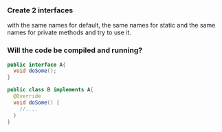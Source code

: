 ### Create 2 interfaces 
with the same names for default, the same names for static and the same names for private methods and try to use it.


### Will the code be compiled and running?
```java
public interface A{
  void doSome();
}

public class B implements A{
  @Override
  void doSome() {
	//....
  }
}
```
